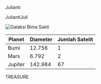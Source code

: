 Julianti


JuliantiJuli

![Galaksi Bima Sakti](https://www.google.com/search?q=anya+forger&sxsrf=APwXEddklgvbBiJf2rQWjewhYGEOk0mJNg:1683702748306&source=lnms&tbm=isch&sa=X&ved=2ahUKEwikhuHBmer-AhWL7jgGHfRpAPMQ_AUoAXoECAEQAw&biw=1536&bih=746&dpr=1.25#imgrc=xeIVNYtCZOM-dM)

| Planet | Diameter | Jumlah Satelit |
| ------- | -------- | -------------- |
| Bumi | 12.756 | 1 |
| Mars | 6.792 | 2 |
| Jupiter | 142.984 | 67 |


TREASURE
